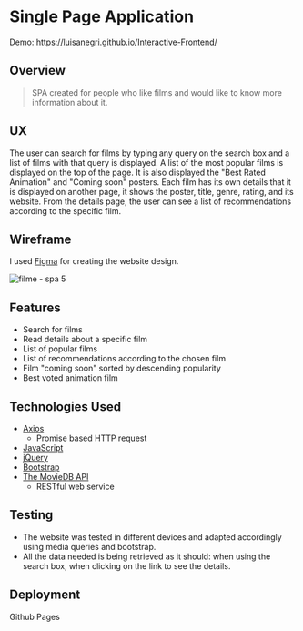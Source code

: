 # Single Page Application 
Demo:  https://luisanegri.github.io/Interactive-Frontend/

## Overview

>SPA created for people who like films and would like to know more information about it.

## UX

The user can search for films by typing any query on the search box and a list of films with that query is displayed. 
A list of the most popular films is displayed on the top of the page. 
It is also displayed the "Best Rated Animation" and "Coming soon" posters.
Each film has its own details that it is displayed on another page, it shows the poster, title, genre, rating, and its website.
From the details page, the user can see a list of recommendations according to the specific film.

## Wireframe

I used [Figma](https://www.figma.com/) for creating the website design.

![filme - spa 5](https://user-images.githubusercontent.com/36419121/48081510-1ec9bd00-e1e8-11e8-86eb-ca8154a7e4db.png)


## Features

* Search for films
* Read details about a specific film
* List of popular films
* List of recommendations according to the chosen film
* Film "coming soon" sorted by descending popularity
* Best voted animation film

## Technologies Used

* [Axios](https://github.com/axios/axios)
    * Promise based HTTP request
* [JavaScript](https://www.javascript.com/)
* [jQuery](https://jquery.com/)
* [Bootstrap](https://getbootstrap.com/docs/3.3/)
* [The MovieDB API](https://www.themoviedb.org/documentation/api)
    * RESTful web service

## Testing

* The website was tested in different devices and adapted accordingly using media queries and bootstrap.
* All the data needed is being retrieved as it should: when using the search box, when clicking on the link to see the details.

## Deployment

Github Pages




